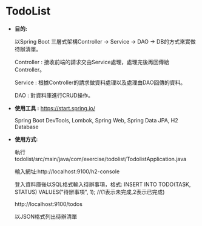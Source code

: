 # TodoList
- **目的:**

    以Spring Boot 三層式架構Controller -> Service -> DAO -> DB的方式來實做待辦清單。

    Controller : 接收前端的請求交由Service處理，處理完後再回傳給Controller。

    Service : 根據Controller的請求做資料處理以及處理由DAO回傳的資料。

    DAO : 對資料庫進行CRUD操作。




- **使用工具 :** https://start.spring.io/

    Spring Boot DevTools, Lombok, Spring Web, Spring Data JPA, H2 Database





- **使用方式:**

    執行todolist/src/main/java/com/exercise/todolist/TodolistApplication.java
    
    輸入網址:http://localhost:9100/h2-console

    登入資料庫後以SQL格式輸入待辦事項，格式: INSERT INTO TODO(TASK, STATUS) VALUES("待辦事項", 1); //(1表示未完成,2表示已完成)

    http://localhost:9100/todos

    以JSON格式列出待辦清單
